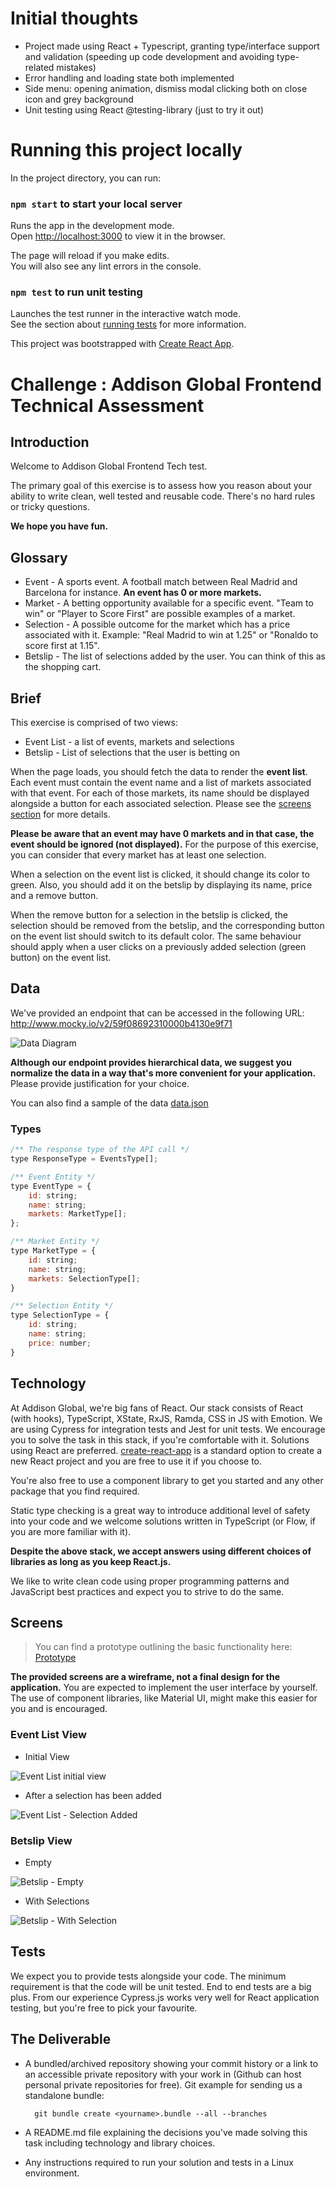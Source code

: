  # Initial thoughts
* Project made using React + Typescript, granting type/interface support and validation (speeding up code development and avoiding type-related mistakes)
* Error handling and loading state both implemented
* Side menu: opening animation, dismiss modal clicking both on close icon and grey background
* Unit testing using React @testing-library (just to try it out)
# Running this project locally

In the project directory, you can run:
### `npm start` to start your local server

Runs the app in the development mode.\
Open [http://localhost:3000](http://localhost:3000) to view it in the browser.

The page will reload if you make edits.\
You will also see any lint errors in the console.

### `npm test` to run unit testing

Launches the test runner in the interactive watch mode.\
See the section about [running tests](https://facebook.github.io/create-react-app/docs/running-tests) for more information.

This project was bootstrapped with [Create React App](https://github.com/facebook/create-react-app).

# Challenge : Addison Global Frontend Technical Assessment

## Introduction

Welcome to Addison Global Frontend Tech test.

The primary goal of this exercise is to assess how you reason about your ability to write clean, well tested and reusable code. There's no hard rules or tricky questions.

**We hope you have fun.**

## Glossary
* Event - A sports event. A football match between Real Madrid and Barcelona for instance. **An event has 0 or more markets.**
* Market - A betting opportunity available for a specific event. "Team to win" or "Player to Score First" are possible examples of a market.
* Selection - A possible outcome for the market which has a price associated with it. Example: "Real Madrid to win at 1.25" or "Ronaldo to score first at 1.15".
* Betslip - The list of selections added by the user. You can think of this as the shopping cart.

## Brief
This exercise is comprised of two views:
* Event List - a list of events, markets and selections
* Betslip - List of selections that the user is betting on

When the page loads, you should fetch the data to render the **event list**. Each event must contain the event name and a list of markets associated with that event. For each of those markets, its name should be displayed alongside a button for each associated selection. Please see the [screens section](#screens) for more details.

**Please be aware that an event may have 0 markets and in that case, the event should be ignored (not displayed).** For the purpose of this exercise, you can consider that every market has at least one selection.

When a selection on the event list is clicked, it should change its color to green. Also, you should add it on the betslip by displaying its name, price and a remove button.

When the remove button for a selection in the betslip is clicked, the selection should be removed from the betslip, and the corresponding button on the event list should switch to its default color. The same behaviour should apply when a user clicks on a previously added selection (green button) on the event list.

## Data

We've provided an endpoint that can be accessed in the following URL:
<a href="http://www.mocky.io/v2/59f08692310000b4130e9f71" target="_blank">http://www.mocky.io/v2/59f08692310000b4130e9f71</a>

![Data Diagram](img/data-structure.png "Data Diagram")

**Although our endpoint provides hierarchical data, we suggest you normalize the data in a way that's more convenient for your application.** Please provide justification for your choice.

You can also find a sample of the data [data.json](data.json)

### Types

```js
/** The response type of the API call */
type ResponseType = EventsType[];

/** Event Entity */
type EventType = {
    id: string;
    name: string;
    markets: MarketType[];
};

/** Market Entity */
type MarketType = {
    id: string;
    name: string;
    markets: SelectionType[];
}

/** Selection Entity */
type SelectionType = {
    id: string;
    name: string;
    price: number;
}
```

## Technology

At Addison Global, we're big fans of React. Our stack consists of React (with hooks), TypeScript, XState, RxJS, Ramda, CSS in JS with Emotion. We are using Cypress for integration tests and Jest for unit tests. We encourage you to solve the task in this stack, if you're comfortable with it. Solutions using React are preferred. <a href="https://github.com/facebookincubator/create-react-app" target="_blank">create-react-app</a> is a standard option to create a new React project and you are free to use it if you choose to.

You're also free to use a component library to get you started and any other package that you find required.

Static type checking is a great way to introduce additional level of safety into your code and we welcome solutions written in TypeScript (or Flow, if you are more familiar with it).

**Despite the above stack, we accept answers using different choices of libraries as long as you keep React.js.**

We like to write clean code using proper programming patterns and JavaScript best practices and expect you to strive to do the same.

## Screens
> You can find a prototype outlining the basic functionality here:
<a href="https://marvelapp.com/2c4f5ia/screen/33947906" target="_blank">Prototype</a>

**The provided screens are a wireframe, not a final design for the application.** You are expected to implement the user interface by yourself. The use of component libraries, like Material UI, might make this easier for you and is encouraged.

### Event List View

* Initial View

![Event List initial view](img/event-list.png "Event List")

* After a selection has been added

![Event List - Selection Added](img/event-list-selection-added.png "Event List - Selection Added")

### Betslip View

* Empty

![Betslip - Empty](img/empty-betslip.png "Betslip - Empty")

* With Selections

![Betslip - With Selection](img/betslip-with-selection.png "Betslip - With Selection")

## Tests

We expect you to provide tests alongside your code. The minimum requirement is that the code will be unit tested. End to end tests are a big plus. From our experience Cypress.js works very well for React application testing, but you're free to pick your favourite.

## The Deliverable

* A bundled/archived repository showing your commit history or a link to an accessible private repository with your work in (Github can host personal private repositories for free). Git example for sending us a standalone bundle:

        git bundle create <yourname>.bundle --all --branches

* A README.md file explaining the decisions you've made solving this task including technology and library choices.
* Any instructions required to run your solution and tests in a Linux environment.